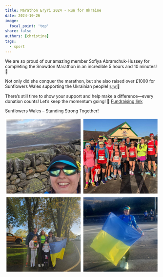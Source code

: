```yaml
---
title: Marathon Eryri 2024 - Run for Ukraine
date: 2024-10-26
image:
  focal_point: 'top'
share: false
authors: [christina]
tags: 
  - sport
---
```


We are so proud of our amazing member Sofiya Abramchuk-Hussey for completing the Snowdon Marathon in an incredible 5 hours and 10 minutes! 🎉


<!--more-->

Not only did she conquer the marathon, but she also raised over £1000 for Sunflowers Wales supporting the Ukrainian people! 🇺🇦🌻

There’s still time to show your support and help make a difference—every donation counts! Let’s keep the momentum going! 💪 <a href="https://www.gofundme.com/f/first-marathon-to-support-ukraine-via-sunflowers-walesth" target="_blank">Fundraising link</a>

Sunflowers Wales – Standing Strong Together!


<div style="margin-top: 0;"><img src="sofiya-1.jpg" alt="sofiya-1" width="50%" style="display: inline; margin-top: 0;"/><img src="sofiya-2.jpg" alt="sofiya-2" width="50%" style="display: inline; margin-top: 0;"/></div>

<div style="margin-top: 0;"><img src="sofiya-3.jpg" alt="sofiya-3" width="50%" style="display: inline; margin-top: 0;"/><img src="sofiya-4.jpg" alt="sofiya-4" width="50%" style="display: inline; margin-top: 0;"/></div>
